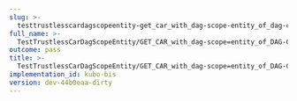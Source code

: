 ```yaml
---
slug: >-
  testtrustlesscardagscopeentity-get_car_with_dag-scope-entity_of_dag-cbor_with_links_(accept_header)
full_name: >-
  TestTrustlessCarDagScopeEntity/GET_CAR_with_dag-scope=entity_of_DAG-CBOR_with_Links_(Accept_Header)
outcome: pass
title: >-
  TestTrustlessCarDagScopeEntity/GET_CAR_with_dag-scope=entity_of_DAG-CBOR_with_Links_(Accept_Header)
implementation_id: kubo-bis
version: dev-44b0eaa-dirty
---
```


